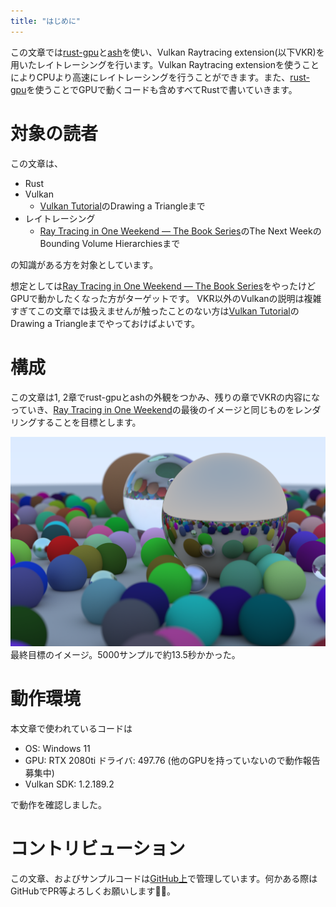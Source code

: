 ```yaml
---
title: "はじめに"
---
```


この文章では[rust-gpu](https://github.com/EmbarkStudios/rust-gpu)と[ash](https://github.com/MaikKlein/ash)を使い、Vulkan Raytracing extension(以下VKR)を用いたレイトレーシングを行います。Vulkan Raytracing extensionを使うことによりCPUより高速にレイトレーシングを行うことができます。また、[rust-gpu](https://github.com/EmbarkStudios/rust-gpu)を使うことでGPUで動くコードも含めすべてRustで書いていきます。

# 対象の読者

この文章は、

- Rust
- Vulkan
    - [Vulkan Tutorial](https://vulkan-tutorial.com/Introduction)のDrawing a Triangleまで
- レイトレーシング
    - [Ray Tracing in One Weekend — The Book Series](https://raytracing.github.io/)のThe Next WeekのBounding Volume Hierarchiesまで

の知識がある方を対象としています。

想定としては[Ray Tracing in One Weekend — The Book Series](https://raytracing.github.io/)をやったけどGPUで動かしたくなった方がターゲットです。
VKR以外のVulkanの説明は複雑すぎてこの文章では扱えませんが触ったことのない方は[Vulkan Tutorial](https://vulkan-tutorial.com/Introduction)のDrawing a Triangleまでやっておけばよいです。

# 構成

この文章は1, 2章でrust-gpuとashの外観をつかみ、残りの章でVKRの内容になっていき、[Ray Tracing in One Weekend](https://raytracing.github.io/books/RayTracingInOneWeekend.html)の最後のイメージと同じものをレンダリングすることを目標とします。

![bench](/images/weekend.png)
最終目標のイメージ。5000サンプルで約13.5秒かかった。

# 動作環境

本文章で使われているコードは

- OS: Windows 11
- GPU: RTX 2080ti ドライバ: 497.76 (他のGPUを持っていないので動作報告募集中)
- Vulkan SDK: 1.2.189.2

で動作を確認しました。

# コントリビューション

この文章、およびサンプルコードは[GitHub上](https://github.com/hatoo/zenn-content)で管理しています。何かある際はGitHubでPR等よろしくお願いします🙇‍♂️。